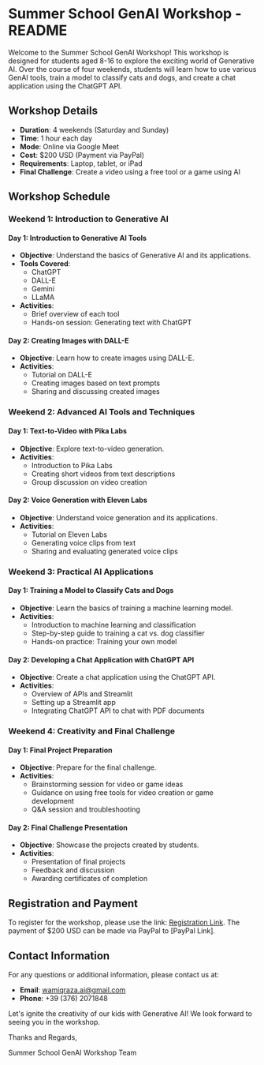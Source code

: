 # Summer School GenAI Workshop - README

Welcome to the Summer School GenAI Workshop! This workshop is designed for students aged 8-16 to explore the exciting world of Generative AI. Over the course of four weekends, students will learn how to use various GenAI tools, train a model to classify cats and dogs, and create a chat application using the ChatGPT API.

## Workshop Details

- **Duration**: 4 weekends (Saturday and Sunday)
- **Time**: 1 hour each day
- **Mode**: Online via Google Meet
- **Cost**: $200 USD (Payment via PayPal)
- **Requirements**: Laptop, tablet, or iPad
- **Final Challenge**: Create a video using a free tool or a game using AI

## Workshop Schedule

### Weekend 1: Introduction to Generative AI

#### Day 1: Introduction to Generative AI Tools
- **Objective**: Understand the basics of Generative AI and its applications.
- **Tools Covered**: 
  - ChatGPT
  - DALL-E
  - Gemini
  - LLaMA
- **Activities**:
  - Brief overview of each tool
  - Hands-on session: Generating text with ChatGPT

#### Day 2: Creating Images with DALL-E
- **Objective**: Learn how to create images using DALL-E.
- **Activities**:
  - Tutorial on DALL-E
  - Creating images based on text prompts
  - Sharing and discussing created images

### Weekend 2: Advanced AI Tools and Techniques

#### Day 1: Text-to-Video with Pika Labs
- **Objective**: Explore text-to-video generation.
- **Activities**:
  - Introduction to Pika Labs
  - Creating short videos from text descriptions
  - Group discussion on video creation

#### Day 2: Voice Generation with Eleven Labs
- **Objective**: Understand voice generation and its applications.
- **Activities**:
  - Tutorial on Eleven Labs
  - Generating voice clips from text
  - Sharing and evaluating generated voice clips

### Weekend 3: Practical AI Applications

#### Day 1: Training a Model to Classify Cats and Dogs
- **Objective**: Learn the basics of training a machine learning model.
- **Activities**:
  - Introduction to machine learning and classification
  - Step-by-step guide to training a cat vs. dog classifier
  - Hands-on practice: Training your own model

#### Day 2: Developing a Chat Application with ChatGPT API
- **Objective**: Create a chat application using the ChatGPT API.
- **Activities**:
  - Overview of APIs and Streamlit
  - Setting up a Streamlit app
  - Integrating ChatGPT API to chat with PDF documents

### Weekend 4: Creativity and Final Challenge

#### Day 1: Final Project Preparation
- **Objective**: Prepare for the final challenge.
- **Activities**:
  - Brainstorming session for video or game ideas
  - Guidance on using free tools for video creation or game development
  - Q&A session and troubleshooting

#### Day 2: Final Challenge Presentation
- **Objective**: Showcase the projects created by students.
- **Activities**:
  - Presentation of final projects
  - Feedback and discussion
  - Awarding certificates of completion

## Registration and Payment

To register for the workshop, please use the link: [Registration Link](https://docs.google.com/forms/d/1dY_INezDE9c6v2FvUE73bysxFTrLnhIhRXzA0niqiIA/prefill). The payment of $200 USD can be made via PayPal to [PayPal Link].

## Contact Information

For any questions or additional information, please contact us at:
- **Email**: wamiqraza.ai@gmail.com
- **Phone**: +39 (376) 2071848

Let's ignite the creativity of our kids with Generative AI! We look forward to seeing you in the workshop.

Thanks and Regards,

Summer School GenAI Workshop Team
